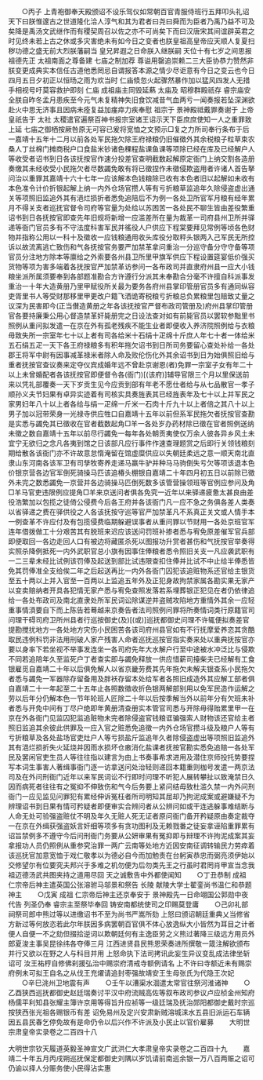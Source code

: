 <!-- { "loadSidebar": true } -->
　　○丙子  上青袍御奉天殿颁诏不设乐驾仪如常朝百官青服侍班行五拜叩头礼诏天下曰朕惟邃古之世道隆化洽人淳气和其为君者曰尧曰舜而为臣者乃禹乃益不可及矣降是禹汤文武继作而有稷契周召以佐之亦不可尚矣下而曰汉唐宋其间谊辟英君之时见终未若上古之休或多灾害绝未有如今日之变者也朕皇祖高皇帝应天顺人复夏扫秽功德之盛无前大烈朕藩嗣当  皇兄昇遐之日命朕入继朕嗣  天位十有七岁之间思报  祖德先正  太祖南面之尊备建  七庙之制加荐  尊谥用罄追崇赖二三大臣协恭力赞然非朕变更成典实本信任古道他悉罔忌自谓报答本源之情少尽讵意有今日之变云也今日四月五日夕初正以恒旸之雨为欢当时  仁庙倐忽火起骤然暴作加以猛风四发人无措手相视号吁莫容救护即刻  仁庙  成祖庙主同毁延爇  太庙及  昭穆群殿祇存  睿宗庙安全朕自昨冬孟月患疾至今元气未复精神失旧食饮减昔气血两亏一闻奏报若坠深渊欲赴火中思无济事且因病未痊复益加瘽瘁力疾奉慰  祖宗于  景神殿祗戴罪奏谢于  上帝  皇祇告于  太社  太稷遣官遍祭百神书报宗室诸王诏示天下臣庶庶使知一人之重罪致上延  七庙之御栖按厥咎原无可容已爰将宽恤之文预示□复之力所司奉行条布于后一嘉靖十五年十二月以前各处军民拖欠除王府禄粮仍旧催徵外其余税粮子粒草束农桑人丁丝棉门摊商税户口食盐米钞诸色稞程盐课鱼课等项除已经在库及已经解户人等收受者诏书到日各该抚按官作速分投差官查明截数起解原定衙门上纳交割各造册奏缴其未经收受小民拖欠者尽数蠲免敢有将已徵捏作未徵侵欺盗用者许诸人首告拏问治以重罪其嘉靖十六十七年一应该解本色钱粮除已收有本色者旧以起解如未收有本色准令计价折银起解上纳一内外仓场官攒人等有亏折粮草监追年久除侵盗虚出通关等项照旧监追外其有浥烂损折者悉免追陪后不为例一各处卫所官军月粮有经年累月不得关支者巡抚官督令司府等官量为处给以苏困苦一各处民不聊生皆由差役繁重诏书到日各抚按官即查先年旧规将新增一应滥差所在量为裁革一司府县州卫所并驿递等衙门官员多有不守法度科害军民并徭役人户供应下程棠要拜见常例等顷各色财物并指称公用以一科十及徵收一应钱粮通用收头库役分取秤头银两入己军民无所控诉以故流离逃亡致伤和气各抚按官务要严加禁革拿问重治一分巡守备分守守备等项官员分注地方除本等廪给之外索要各州县卫所里甲旗军供应下程设置筵宴低价强买货物等项为害多端着各抚按官严加禁革访参问一各布政司并直隶府州县一应大小钱粮坐派所属须要奉到各部题准勘合方许遵行分派其未奉勘合分毫不许擅自科派事发重治一十年大造黄册乃里甲赋役所关最为要务各府州县掌印管册官员多有通同纵容吏胥里书人等受财那移里甲更改户籍飞洒诡寄税粮亏折粮总负累粮里包赔致丈量之议深为民害即今(正当儧造黄册之年各该抚按官严督布政司管册及)府州县掌印管册官各要持廉秉公用心督造禁革奸毙册完之日设法查对如有前毙官员以罢软参黜里书照例从重问拟发遣一在京在外有孤老残疾不能生业者即便收入养济院照例给与衣粮毋致失所一宗室年七十以上者有司各给米十石绢十疋绵十斤庶人年七十者一体给米五石绢五疋一天下各王府禄粮多有积年拖欠诏书到日所司务要留心查处补给一各处郡王将军中尉有因事减革禄米者除人命及败伦伤化外其余诏书到日为始俱照旧给与重者抚按官查议奏来定夺仪宾成婚年远不曾赴京谢恩(者)免罪一宗室子女有年二十以上未曾婚配者各该抚按官即便督令各(衙门)[(该府)]辅导官限三个月以里保送前来以凭礼部覆奏一天下岁贡生见今应贡到部有年老不愿仕者给与从七品散官一孝子顺孙义夫节妇果有卓异实迹着有司核实具奏旌表其已经旌表年及七十以上并军民之家男妇年八十以上者各给与绢一疋绵一斤米一石肉十斤九十以上者倍之其八十以上男子加以冠带荣身一光禄寺供应牲口自嘉靖十五年以前但系军民拖欠者抚按官查勘是实悉与蠲免其已徵收在官者截数起角□羊一各处岁办药材除已徵在官者照例送纳未徵之数自嘉靖十五年以前尽行蠲免一每年各处朝贡夷使仅万余人彼各异乡风土未宜宁无欲归之念凡各夷到馆之日该部凡应行事件作速查理题赏之后即行关领钱粮刻期给散各该衙门亦不许故意怠惰淹留在馆虚糜供应以失朝廷柔远之意一顺天南北直隶山东河南各该军卫有司孳牧寄养走递马羸牛驴并种马马驹倒失亏欠等项该退本色价银京营各边官军倒死骑操马匹该追椿头棚银自嘉靖二十年四月初五日以前除已徵外未完之数悉蠲免一京营并各边骑操马匹倒死数多该管营操领班等官例应参问及角□羊马官吏违限例应提角□羊来京送问者俱各免究一近年以来驿递疲惫太甚良由差役浩繁加以包揽之徒倚公侵费今后各王府并各该衙门凡一应不急之务俱各差人类奏以省驿递之费在驿供役之人各该抚按守巡等官严加禁革凡不系真正关文或人情手本一例查革不许应付及有包揽侵费临期躲避误事者从重问罪以节财用一各处京班官军连年借拨做工十分艰苦其有脱班来迟应该送问罚班补掺者悉与宥免原差催军官兵部即便取回一各边走回人口有被边将藏匿杀死以图报功升赏者甚伤和气抚按官举奏得实照杀降例抵死一内外武职官总小旗有因事住俸粮者悉令照旧关支一凡应袭武职有一二三辈未经比试例该罚俸及起送到部比试违限查扣住俸并比试不中止给半俸悉皆免其罚俸准全支给俟二年之后起送再比一内外各衙门囚犯该追赃物系还官给主银货至五十两以上并入官至一百两以上监追五年外及正犯身故拘禁家属各勘实果无家产以变卖赔纳者开具各犯情无家产悉与宥免查照发落若系埋葬银正犯见在者仍依律追给一各处布政司及南北直隶处所军民词讼除谋逆并盗贼攻陷地方重情外其余一应轻重事情湏要自下而上陈告若蓦越来京奏告者法司照例问罪将所奏情词类行原籍官司问理干碍司府卫所州县者行巡按御史(及)[(或)]巡抚都御史问理不许辄便拟奏差官提勘搅扰地方一各处地方灾伤小民困苦各该司府州县官如有不行抚摩爱养恣其贪酷取民违例科罚非法用刑破人家产残害人命者巡抚巡按官指实奏来处以重典抚按官亦要以身率下若坐视不举事发连坐一各司府先年大水解户行至中途被水冲泛比与侵欺不同若追陪年久至监死户丁者查实即与蠲免释放一供应惜薪司擡柴夫已经解有工食银雇觅自嘉靖二十年以后俱免解人以省京畿劳费其先年拖欠未解夫银查系小民拖欠者悉与蠲免一军器除存留备用及胖袄存留本处给军者各照旧成造外其应解工部者俱自嘉靖二十一年起至二十五年止各照数徵收折色银两解部别用以免军民造作运解之劳以后年分仍解本色一节年轮班人匠除二十年以后按季解当外以前年分有欠班未补者悉与开免中间有丁尽户绝即年黄册清查册实本管官司悉与开除毋得贻累里甲一在京在外各衙门见监囚犯监追赃物未完者除侵盗官钱粮诓骗强索人财物该还官给主者照旧监追其余彼此供罪及一应入官之赃悉免追徵一内外仓场官攒斗级及粮户人等有亏折粮草及各处盐场官吏灶户人等亏损盐斤监追年久者除侵盗虚出等项照旧监追外其有浥烂损折失火延烧并因雨水损坏仓廒消化盐课者抚按官勘实悉免追赔一各处军民及罢闲官吏生员人等往往指以建言为由上书奏事希求进用及潜住京师投托势要捏写本词生事害人著缉事衙门逐一访拿送问处治轻则递回本籍重则枷号发遣一两京法司及在外问刑衙门近年以来军民词讼不行即时问理不听犯人展转攀扯以致淹禁日久因而病死者往往有之冤抑不伸致伤和气今后务要上紧问结毋致杜滥久禁一内外问刑衙门一应见监见问罪犯有累经伸诉冤枉者所司明知其屈却乃拘泥成案或避嫌疑不为辨理诏书到日果有情可矜疑者即便审实合辨问者从公辨问如或干连逃躲事难结断与人命无处可验强盗赃仗不明及年久无赃人死无证者原问衙门备开矜疑原由奏定裁夺一在京在外缉获强盗妖言奸细等项多有贪功图利及无赖戮番之徒妄拿诬陷重罪累有诏旨禁例多不遵守今后问刑衙门务要从公妍审果有冤抑即与辩理不许拘泥成案其妄拿报功人员仍照例从重参究治罪一两广云南等处地方近因安南征调转输民力劳瘁着该巡抚官加意宽恤于戏仁敬孝以为德必自今而加勉责在台躬寅恭忠而弼亮须伊始以交修望尔有位要究夫邦兴于多难之机勿便为后勿类先王之行虽时君罔肖甲宣当念我  祖迈德汤武共图夹持之道用尽回  天之诚敷告中外都使闻知
　　○丁丑恭制  成祖  仁宗帝后神主遣英国公张溶驸马邬景和祭告  长陵  献陵大学士翟銮尚书温仁和恭题  神主
　　○戊寅  成祖  仁宗帝后神主还京奉安于  景神殿先一日命翊国公郭勋中夜代告  列圣仍奉  睿宗主至祭毕奉回  铸安南都统使司之印赐莫登庸
　　○己卯礼部祠祭司郎中熊过等以进缴诏书不至为尚书严嵩所劾  上怒曰颁诏朝廷重典乂当修省方新过等何放恣若此尔年朕因多病罢朝百官俱不体心放逸纵大小皆然为耳目之计者便人自便一不之劾但掇拾逆词以欺朝廷何有主逸臣劳之义熊过著降三级远方用员外郎夏浚主事吴昆徐纬各夺俸三月  江西进贤县民熊恩荣奏进所撰敬一箴注解欲颁布并行又欲以在野之人与科目并用  上怒命执下法司拷讯此妄生异议变乱成法律坐斩诏可  汝王祐梈自修佛刹援弘治中赐崇府清戒寺额例请名  上不许曰寺额近未有赐崇府例未可拟王自名之从伐王充燿请追封枣强故靖安王生母张氏为代隐王次妃
　　○辛巳洮州卫地震有声
　　○壬午以漕渠水涸遣太常官往祭河淮诸神
　　○乙酉狭西巡抚都御史赵廷瑞奏讨平汉中府流贼高佐等叙布政司参议卢应桢金州知府杨儒平利知县张耀主簿许京用等得旨升应祯等一级廷瑞及抚治郧阳都御史戴时宗巡按狭西张光祖各赐银币有差  诏免易州及定兴安肃新贼溶城涞水五县旧派运石车辆因五县民春乞停免故有是命仍令以后兴作不许派及小民止以官价雇募
　　大明世宗肃皇帝实录卷之二百四十八
　　


大明世宗钦天履道英毅圣神宣文广武洪仁大孝肃皇帝实录卷之二百四十九
　　嘉靖二十年五月丙戌朔巡抚保定都御史刘隅以岁饥请前南巡余银一万八百两赈之诏可仍谕以择人分赈务使小民得沾实惠
